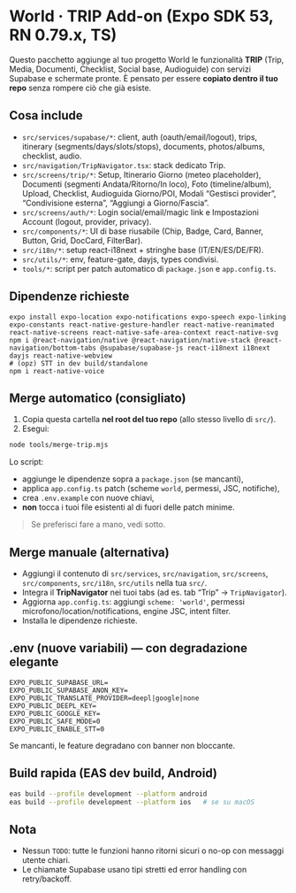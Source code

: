 # World · TRIP Add-on (Expo SDK 53, RN 0.79.x, TS)
Questo pacchetto aggiunge al tuo progetto World le funzionalità **TRIP** (Trip, Media, Documenti, Checklist, Social base, Audioguide) con servizi Supabase e schermate pronte.
È pensato per essere **copiato dentro il tuo repo** senza rompere ciò che già esiste.

## Cosa include
- `src/services/supabase/*`: client, auth (oauth/email/logout), trips, itinerary (segments/days/slots/stops), documents, photos/albums, checklist, audio.
- `src/navigation/TripNavigator.tsx`: stack dedicato Trip.
- `src/screens/trip/*`: Setup, Itinerario Giorno (meteo placeholder), Documenti (segmenti Andata/Ritorno/In loco), Foto (timeline/album), Upload, Checklist, Audioguida Giorno/POI, Modali “Gestisci provider”, “Condivisione esterna”, “Aggiungi a Giorno/Fascia”.
- `src/screens/auth/*`: Login social/email/magic link e Impostazioni Account (logout, provider, privacy).
- `src/components/*`: UI di base riusabile (Chip, Badge, Card, Banner, Button, Grid, DocCard, FilterBar).
- `src/i18n/*`: setup react-i18next + stringhe base (IT/EN/ES/DE/FR).
- `src/utils/*`: env, feature-gate, dayjs, types condivisi.
- `tools/*`: script per patch automatico di `package.json` e `app.config.ts`.

## Dipendenze richieste
```
expo install expo-location expo-notifications expo-speech expo-linking expo-constants react-native-gesture-handler react-native-reanimated react-native-screens react-native-safe-area-context react-native-svg
npm i @react-navigation/native @react-navigation/native-stack @react-navigation/bottom-tabs @supabase/supabase-js react-i18next i18next dayjs react-native-webview
# (opz) STT in dev build/standalone
npm i react-native-voice
```

## Merge automatico (consigliato)
1. Copia questa cartella **nel root del tuo repo** (allo stesso livello di `src/`).
2. Esegui:
```bash
node tools/merge-trip.mjs
```
Lo script:
- aggiunge le dipendenze sopra a `package.json` (se mancanti),
- applica `app.config.ts` patch (scheme `world`, permessi, JSC, notifiche),
- crea `.env.example` con nuove chiavi,
- **non** tocca i tuoi file esistenti al di fuori delle patch minime.

> Se preferisci fare a mano, vedi sotto.

## Merge manuale (alternativa)
- Aggiungi il contenuto di `src/services`, `src/navigation`, `src/screens`, `src/components`, `src/i18n`, `src/utils` nella tua `src/`.
- Integra il **TripNavigator** nei tuoi tabs (ad es. tab “Trip” → `TripNavigator`).
- Aggiorna `app.config.ts`: aggiungi `scheme: 'world'`, permessi microfono/location/notifications, engine JSC, intent filter.
- Installa le dipendenze richieste.

## .env (nuove variabili) — con degradazione elegante
```
EXPO_PUBLIC_SUPABASE_URL=
EXPO_PUBLIC_SUPABASE_ANON_KEY=
EXPO_PUBLIC_TRANSLATE_PROVIDER=deepl|google|none
EXPO_PUBLIC_DEEPL_KEY=
EXPO_PUBLIC_GOOGLE_KEY=
EXPO_PUBLIC_SAFE_MODE=0
EXPO_PUBLIC_ENABLE_STT=0
```
Se mancanti, le feature degradano con banner non bloccante.

## Build rapida (EAS dev build, Android)
```bash
eas build --profile development --platform android
eas build --profile development --platform ios   # se su macOS
```

## Nota
- Nessun `TODO`: tutte le funzioni hanno ritorni sicuri o no-op con messaggi utente chiari.
- Le chiamate Supabase usano tipi stretti ed error handling con retry/backoff.
